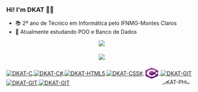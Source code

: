 ### Hi! I'm DKAT 🧑‍💻

- 📚 2º ano de Técnico em Informática pelo IFNMG-Montes Claros
- 🌱 Atualmente estudando POO e Banco de Dados

<div align="center">
  <a href="https://github.com/DKAT-DAVI">
  <img height="180em" src="https://github-readme-stats.vercel.app/api?username=DKAT-DAVI&show_icons=true&theme=tokyonight&include_all_commits=true&count_private=true"/><br><br>
  <img height="180em" src="https://github-readme-stats.vercel.app/api/top-langs/?username=DKAT-DAVI&layout=compact&langs_count=7&theme=tokyonight"/>
</div>

<div style="display: inline_block"><br>
    <img align="center" alt="DKAT-C" height="30" width="40" src="https://cdn.jsdelivr.net/gh/devicons/devicon/icons/c/c-original.svg">
    <img align="center" alt="DKAT-C#" height="30" width="40" src="https://cdn.jsdelivr.net/gh/devicons/devicon/icons/csharp/csharp-original.svg"/>
    <img align="center" alt="DKAT-HTML5" height="30" width="40" src="https://cdn.jsdelivr.net/gh/devicons/devicon/icons/html5/html5-original.svg">
    <img align="center" alt="DKAT-CSS#" height="30" width="40" src="https://cdn.jsdelivr.net/gh/devicons/devicon/icons/css3/css3-original.svg">
    <img align="center" alt="DKAT-Csharp" height="30" width="40" src="https://raw.githubusercontent.com/devicons/devicon/master/icons/csharp/csharp-original.svg">
    <img align="center" alt="DKAT-GIT" height="30" width="40" src="https://cdn.jsdelivr.net/gh/devicons/devicon/icons/git/git-original.svg">
    <img align="center" alt="DKAT-GIT" height="30" width="40" src="https://cdn.jsdelivr.net/gh/devicons/devicon/icons/mysql/mysql-original.svg">    
    <img align="center" alt="DKAT-GIT" height="30" width="40" src="https://cdn.jsdelivr.net/gh/devicons/devicon/icons/python/python-original.svg">    
    <img align="right" alt="DKAT-PHOTO" height="150" style="border-radius:50px;" src="https://avatars.githubusercontent.com/u/86988184?v=4">

</div>

##


